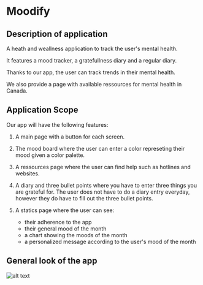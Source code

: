 # Moodify

## Description of application 
A heath and weallness application to track the user's mental health. 

It features a mood tracker, a gratefullness diary and a regular diary. 

Thanks to our app, the user can track trends in their mental health.

We also provide a page with available ressources for mental health in Canada.

## Application Scope 
Our app will have the following features:  
1. A main page with a button for each screen.

2. The mood board where the user can enter a color represeting their mood given a color palette. 

3. A ressources page where the user can find help such as hotlines and websites.

4. A diary and three bullet points where you have to enter three things you are grateful for. The user does not have to do a diary entry everyday, however they do have to fill out the three bullet points. 

5. A statics page where the user can see:
    - their adherence to the app
    - their general mood of the month
    - a chart showing the moods of the month
    - a personalized message according to the user's mood of the month

## General look of the app
![alt text](<Screenshot 2024-11-11 at 9.49.43 AM.png>)